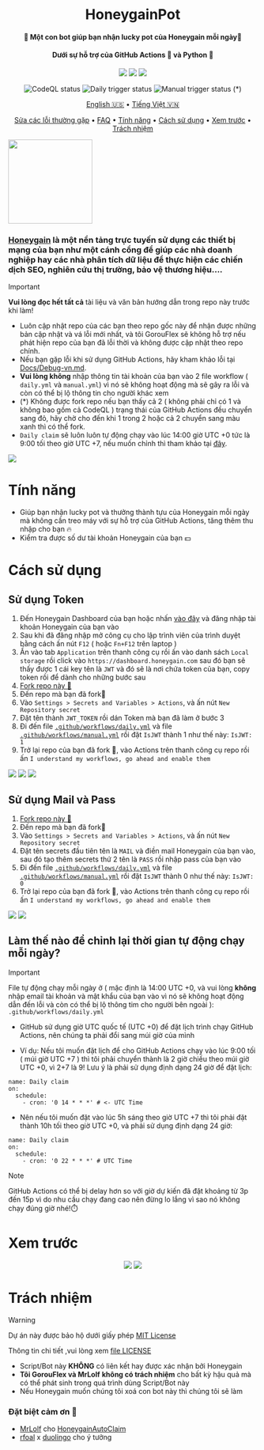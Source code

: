 <h1 align="center">HoneygainPot</h1>
<h4 align="center">🐝 Một con bot giúp bạn nhận lucky pot của Honeygain mỗi ngày🍯 </h4>
<h4 align="center">Dưới sự hỗ trợ của GitHub Actions 🐙 và Python 🐍</h4>
<p align="center">
<img src="https://img.shields.io/github/forks/gorouflex/HoneygainPot?style=flat">
<img src="https://img.shields.io/github/stars/gorouflex/HoneygainPot?style=flat">
<img src="https://img.shields.io/github/contributors/gorouflex/HoneygainPot?style=flat">
<p align="center">
<img alt="CodeQL status" src="https://github.com/gorouflex/HoneygainPot/actions/workflows/codeql.yml/badge.svg">
<img alt="Daily trigger status" src="https://github.com/gorouflex/HoneygainPot/actions/workflows/daily.yml/badge.svg">
<img alt="Manual trigger status" src="https://github.com/gorouflex/HoneygainPot/actions/workflows/manual.yml/badge.svg"> (*)
<p align="center">
  <a href="https://github.com/gorouflex/HoneygainPot/">English 🇺🇸</a>
  •
  <a href="README-vn.md">Tiếng Việt 🇻🇳</a>
<p align="center">
  <a href="Debug-vn.md">Sửa các lỗi thường gặp</a>
  •
  <a href="FAQ-vn.md">FAQ</a>  
  •
  <a href="#tính-năng">Tính năng</a>
  •
  <a href="#cách-sử-dụng">Cách sử dụng</a>
  •
  <a href="#xem-trước">Xem trước</a>
  •
  <a href="#trách-nhiệm">Trách nhiệm</a>  
</p>
<p align="left">
<img src="/Img/Logo.png"               
     width="170" 
     height="170">
</p>

  ### [Honeygain](https://r.honeygain.me/BADBO762DE)  là một nền tảng trực tuyến sử dụng các thiết bị mạng của bạn như một cánh cổng để giúp các nhà doanh nghiệp hay các nhà phân tích dữ liệu để thực hiện các chiến dịch SEO, nghiên cứu thị trường, bảo vệ thương hiệu....


> [!IMPORTANT]
> **Vui lòng đọc hết tất cả** tài liệu và văn bản hướng dẫn trong repo này trước khi làm!
> - Luôn cập nhật repo của các bạn theo repo gốc này để nhận được những bản cập nhật và vá lỗi mới nhất, và tôi GorouFlex sẽ không hỗ trợ nếu phát hiện repo của bạn đã lỗi thời và không được cập nhật theo repo chính.
> - Nếu bạn gặp lỗi khi sử dụng GitHub Actions, hãy kham khảo lỗi tại [Docs/Debug-vn.md](Debug-vn.md).
> - **Vui lòng không** nhập thông tin tài khoản của bạn vào 2 file workflow ( `daily.yml` và `manual.yml`)  vì nó sẽ không hoạt động mà sẽ gây ra lỗi và còn có thể bị lộ thông tin cho người khác xem
> - (*) Không được fork repo nếu bạn thấy cả 2 ( không phải chỉ có 1 và không bao gồm cả CodeQL ) trạng thái của GitHub Actions đều chuyển sang đỏ, hãy chờ cho đến khi 1 trong 2 hoặc cả 2 chuyển sang màu xanh thì có thể fork.
> - `Daily claim` sẽ luôn luôn tự động chạy vào lúc 14:00 giờ UTC +0 tức là 9:00 tối theo giờ UTC +7, nếu muốn chỉnh thì tham khảo tại [đây](https://github.com/gorouflex/HoneygainPot/blob/main/Docs/README-vn.md#l%C3%A0m-th%E1%BA%BF-n%C3%A0o-%C4%91%E1%BB%83-ch%E1%BB%89nh-l%E1%BA%A1i-th%E1%BB%9Di-gian-t%E1%BB%B1-%C4%91%E1%BB%99ng-ch%E1%BA%A1y-m%E1%BB%97i-ng%C3%A0y).
> <img src="https://i.imgur.com/htGeFlY.jpg">
  
# Tính năng

- Giúp bạn nhận lucky pot và thưởng thành tựu của Honeygain mỗi ngày mà không cần treo máy với sự hỗ trợ của GitHub Actions, tăng thêm thu nhập cho bạn 🔥
- Kiểm tra được số dư tài khoản Honeygain của bạn 💵

# Cách sử dụng

## Sử dụng Token

  1. Đến Honeygain Dashboard của bạn hoặc nhấn [vào đây](https://dashboard.honeygain.com/) và đăng nhập tài khoản Honeygain của bạn vào
  2. Sau khi đã đăng nhập mở công cụ cho lập trình viên của trình duyệt bằng cách ấn nút `F12` ( hoặc `Fn+F12` trên laptop )
  3. Ấn vào tab  `Application` trên thanh công cụ rồi ấn vào danh sách `Local storage` rồi click vào `https://dashboard.honeygain.com` sau đó bạn sẽ thấy được 1 cái key tên là `JWT` và đó sẽ là nơi chứa token của bạn, copy token rồi để dành cho những bước sau
  4. [Fork repo này 🍴](https://github.com/gorouflex/HoneygainPot/fork)  
  5. Đến repo mà bạn đã fork🍴
  6. Vào `Settings > Secrets and Variables > Actions`, và ấn nút `New Repository secret`
  7. Đặt tên thành `JWT_TOKEN` rồi dán Token mà bạn đã làm ở bước 3
  8. Đi đến file [`.github/workflows/daily.yml`](https://github.com/gorouflex/HoneygainPot/blob/main/.github/workflows/daily.yml) và file [`.github/workflows/manual.yml`](https://github.com/gorouflex/HoneygainPot/blob/main/.github/workflows/manual.yml) rồi đặt `IsJWT` thành 1 như thế này: `IsJWT: 1`
  9. Trở lại repo của bạn đã fork 🍴, vào Actions trên thanh công cụ repo rồi ấn `I understand my workflows, go ahead and enable them`

<p align="left">
  <img src="/Img/get_token.png">
  <img src="/Img/IsJWT(1).png">
  <img src="/Img/GitSettings-Token.png">
</p>

## Sử dụng Mail và Pass

  1. [Fork repo này 🍴](https://github.com/gorouflex/HoneygainPot/fork)  
  2. Đến repo mà bạn đã fork🍴
  3. Vào `Settings > Secrets and Variables > Actions`, và ấn nút `New Repository secret`
  4. Đặt tên secrets đầu tiên tên là `MAIL` và điền mail Honeygain của bạn vào, sau đó tạo thêm secrets thứ 2 tên là `PASS` rồi nhập pass của bạn vào
  5. Đi đến file [`.github/workflows/daily.yml`](https://github.com/gorouflex/HoneygainPot/blob/main/.github/workflows/daily.yml) và file [`.github/workflows/manual.yml`](https://github.com/gorouflex/HoneygainPot/blob/main/.github/workflows/manual.yml) rồi đặt `IsJWT` thành 0 như thế này: `IsJWT: 0`
  6. Trở lại repo của bạn đã fork 🍴, vào Actions trên thanh công cụ repo rồi ấn `I understand my workflows, go ahead and enable them`

<p align="left">
  <img src="/Img/IsJWT(0).png">
  <img src="/Img/GitSettings.png">
</p>


## Làm thế nào để chỉnh lại thời gian tự động chạy mỗi ngày?

> [!IMPORTANT]
File tự động chạy mỗi ngày ở ( mặc định là 14:00 UTC +0, và vui lòng **không** nhập email tài khoản và mật khẩu của bạn vào vì nó sẽ không hoạt động dẫn đến lỗi và còn có thể bị lộ thông tim cho người bên ngoài ): `.github/workflows/daily.yml`

- GitHub sử dụng giờ UTC quốc tế (UTC +0) để đặt lịch trình chạy GitHub Actions, nên chúng ta phải đổi sang múi giờ của mình

- Ví dụ: Nếu tôi muốn đặt lịch để cho GitHub Actions chạy vào lúc 9:00 tối ( múi giờ UTC +7 ) thì tôi phải chuyển thành là 2 giờ chiều theo múi giờ UTC +0, vì 2+7 là 9!
Lưu ý là phải sử dụng định dạng 24 giờ để đặt lịch: 
```
name: Daily claim
on:
  schedule:
    - cron: '0 14 * * *' # <- UTC Time
```
- Nên nếu tôi muốn đặt vào lúc 5h sáng theo giờ UTC +7 thì tôi phải đặt thành 10h tối theo giờ UTC +0, và phải sử dụng định dạng 24 giờ:

```
name: Daily claim
on:
  schedule:
    - cron: '0 22 * * *' # UTC Time
```

> [!NOTE]
> GitHub Actions có thể bị delay hơn so với giờ dự kiến đã đặt khoảng từ 3p đến 15p vì do nhu cầu chạy đang cao nên đừng lo lắng vì sao nó không chạy đúng giờ nhé!⏱️

# Xem trước

<p align="center">
  <img src="/Img/preview.png">
  <img src="/Img/preview-1.png">
</p>

# Trách nhiệm

> [!WARNING]
> Dự án này được bảo hộ dưới giấy phép [MIT License](https://mit-license.org/)
> 
> Thông tin chi tiết ,vui lòng xem [file LICENSE](/LICENSE)
> - Script/Bot này **KHÔNG** có liên kết hay được xác nhận bởi Honeygain
> - **Tôi GorouFlex và MrLolf** **không có trách nhiệm** cho bất kỳ hậu quả mà có thể phát sinh trong quá trình dùng Script/Bot này
> - Nếu Honeygain muốn chúng tôi xoá con bot này thì chúng tôi sẽ làm

### Đặt biệt cảm ơn 💖
- [MrLolf](https://github.com/MrLoLf/) cho [HoneygainAutoClaim](https://github.com/MrLoLf/HoneygainAutoClaim)
- [rfoal](https://github.com/rfoel/) x [duolingo](https://github.com/rfoel/duolingo) cho ý tưởng
